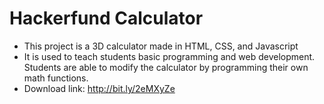 # Hackerfund Calculator
* This project is a 3D calculator made in HTML, CSS, and Javascript
* It is used to teach students basic programming and web development. Students are able to modify the calculator by programming their own math functions. 
* Download link: http://bit.ly/2eMXyZe
